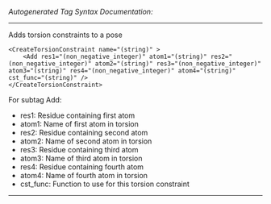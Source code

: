 _Autogenerated Tag Syntax Documentation:_

---
Adds torsion constraints to a pose

```
<CreateTorsionConstraint name="(string)" >
    <Add res1="(non_negative_integer)" atom1="(string)" res2="(non_negative_integer)" atom2="(string)" res3="(non_negative_integer)" atom3="(string)" res4="(non_negative_integer)" atom4="(string)" cst_func="(string)" />
</CreateTorsionConstraint>
```



For subtag Add: 

-   res1: Residue containing first atom
-   atom1: Name of first atom in torsion
-   res2: Residue containing second atom
-   atom2: Name of second atom in torsion
-   res3: Residue containing third atom
-   atom3: Name of third atom in torsion
-   res4: Residue containing fourth atom
-   atom4: Name of fourth atom in torsion
-   cst_func: Function to use for this torsion constraint

---
